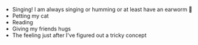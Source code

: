 - Singing! I am always singing or humming or at least have an earworm 💙
- Petting my cat
- Reading
- Giving my friends hugs
- The feeling just after I've figured out a tricky concept
